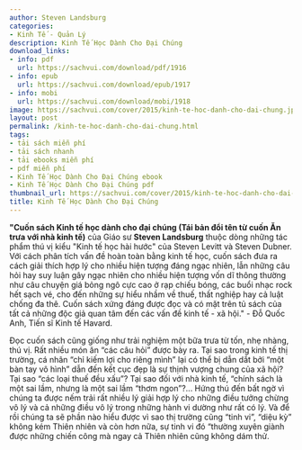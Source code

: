 ```yaml
---
author: Steven Landsburg
categories:
- Kinh Tế - Quản Lý
description: Kinh Tế Học Dành Cho Đại Chúng
download_links:
- info: pdf
  url: https://sachvui.com/download/pdf/1916
- info: epub
  url: https://sachvui.com/download/epub/1917
- info: mobi
  url: https://sachvui.com/download/mobi/1918
image: https://sachvui.com/cover/2015/kinh-te-hoc-danh-cho-dai-chung.jpg
layout: post
permalink: /kinh-te-hoc-danh-cho-dai-chung.html
tags:
- tải sách miễn phí
- tải sách nhanh
- tải ebooks miễn phí
- pdf miễn phí
- Kinh Tế Học Dành Cho Đại Chúng ebook
- Kinh Tế Học Dành Cho Đại Chúng pdf
thumbnail_url: https://sachvui.com/cover/2015/kinh-te-hoc-danh-cho-dai-chung.jpg
title: Kinh Tế Học Dành Cho Đại Chúng
---
```


 <div class="item-desc text-justify"> <p><strong>"Cuốn sách Kinh tế học dành cho đại chúng (Tái bản đổi tên từ cuốn Ăn trưa với nhà kinh tế)</strong> của Giáo sư <strong>Steven Landsburg</strong> thuộc dòng những tác phẩm thú vị kiểu "Kinh tế học hài hước" của Steven Levitt và Steven Dubner. Với cách phân tích vấn đề hoàn toàn bằng kinh tế học, cuốn sách đưa ra cách giải thích hợp lý cho nhiều hiện tượng đáng ngạc nhiên, lẫn những câu hỏi hay suy luận gây ngạc nhiên cho nhiều hiện tượng vốn dĩ thông thường như câu chuyện giá bỏng ngô cực cao ở rạp chiếu bóng, các buổi nhạc rock hết sạch vé, cho đến những sự hiểu nhầm về thuế, thất nghiệp hay cả luật chống đa thê. Cuốn sách xứng đáng được đọc và có mặt trên tủ sách của tất cả những độc giả quan tâm đến các vấn đề kinh tế - xã hội." - Đỗ Quốc Anh, Tiến sĩ Kinh tế Havard.</p><p>Đọc cuốn sách cũng giống như trải nghiệm một bữa trưa từ tốn, nhẹ nhàng, thú vị. Rất nhiều món ăn “các câu hỏi” được bày ra. Tại sao trong kinh tế thị trường, cá nhân “chỉ kiếm lợi cho riêng mình” lại có thể bị dẫn dắt bởi “một bàn tay vô hình” dẫn đến kết cục đẹp là sự thịnh vượng chung của xã hội? Tại sao “các loại thuế đều xấu”? Tại sao đối với nhà kinh tế, “chính sách là một sai lầm, nhưng là một sai lầm “thơm ngon”?... Hứng thú đến bất ngờ vì chúng ta được nếm trải rất nhiều lý giải hợp lý cho những điều tưởng chừng vô lý và cả những điều vô lý trong những hành vi dường như rất có lý. Và để rồi chúng ta sẽ phần nào hiểu được vì sao thị trường cũng “tinh vi”, “diệu kỳ” không kém Thiên nhiên và còn hơn nữa, sự tinh vi đó “thường xuyên giành được những chiến công mà ngay cả Thiên nhiên cũng không dám thử.</p> </div>
